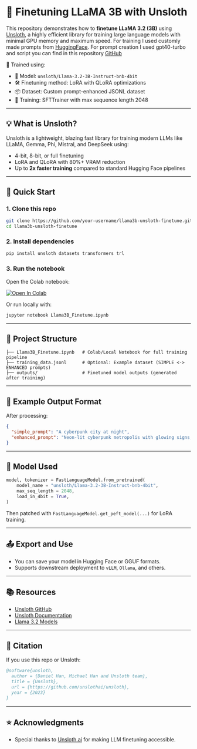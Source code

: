 # 🦥 Finetuning LLaMA 3B with Unsloth

This repository demonstrates how to **finetune LLaMA 3.2 (3B)** using [Unsloth](https://github.com/unslothai/unsloth), a highly efficient library for training large language models with minimal GPU memory and maximum speed. For training I used customly made prompts from [HuggingFace](https://huggingface.co/datasets/gaodrew/midjourney-prompts-highquality/viewer/default/train?row=1&views%5B%5D=train). For prompt creation I used gpt40-turbo and script you can find in this repository [GitHub](https://github.com/sukibk/llama3b-finetuning-mjprompts)

🚀 Trained using:
- 🧠 Model: `unsloth/Llama-3.2-3B-Instruct-bnb-4bit`
- 🛠️ Finetuning method: LoRA with QLoRA optimizations
- 📦 Dataset: Custom prompt-enhanced JSONL dataset
- 🧪 Training: SFTTrainer with max sequence length 2048

---

## 💡 What is Unsloth?

Unsloth is a lightweight, blazing fast library for training modern LLMs like LLaMA, Gemma, Phi, Mistral, and DeepSeek using:
- 4-bit, 8-bit, or full finetuning
- LoRA and QLoRA with 80%+ VRAM reduction
- Up to **2x faster training** compared to standard Hugging Face pipelines

---

## 🔧 Quick Start

### 1. Clone this repo
```bash
git clone https://github.com/your-username/llama3b-unsloth-finetune.git
cd llama3b-unsloth-finetune
```

### 2. Install dependencies
```bash
pip install unsloth datasets transformers trl
```

### 3. Run the notebook

Open the Colab notebook:

[![Open In Colab](https://colab.research.google.com/assets/colab-badge.svg)](https://colab.research.google.com/github/your-username/llama3b-unsloth-finetune/blob/main/Llama3B_Finetune.ipynb)

Or run locally with:
```bash
jupyter notebook Llama3B_Finetune.ipynb
```

---

## 📁 Project Structure

```
├── Llama3B_Finetune.ipynb   # Colab/Local Notebook for full training pipeline
├── training_data.jsonl      # Optional: Example dataset (SIMPLE <-> ENHANCED prompts)
├── outputs/                 # Finetuned model outputs (generated after training)
```

---

## 🧪 Example Output Format

After processing:
```json
{
  "simple_prompt": "A cyberpunk city at night",
  "enhanced_prompt": "Neon-lit cyberpunk metropolis with glowing signs, bustling streets, and heavy rain reflecting light, shot with a Leica Q2"
}
```

---

## 🧠 Model Used

```python
model, tokenizer = FastLanguageModel.from_pretrained(
    model_name = "unsloth/Llama-3.2-3B-Instruct-bnb-4bit",
    max_seq_length = 2048,
    load_in_4bit = True,
)
```

Then patched with `FastLanguageModel.get_peft_model(...)` for LoRA training.

---

## 📤 Export and Use

- You can save your model in Hugging Face or GGUF formats.
- Supports downstream deployment to `vLLM`, `Ollama`, and others.

---

## 📚 Resources

- [Unsloth GitHub](https://github.com/unslothai/unsloth)
- [Unsloth Documentation](https://docs.unsloth.ai)
- [Llama 3.2 Models](https://huggingface.co/unsloth)

---

## 🧾 Citation

If you use this repo or Unsloth:

```bibtex
@software{unsloth,
  author = {Daniel Han, Michael Han and Unsloth team},
  title = {Unsloth},
  url = {https://github.com/unslothai/unsloth},
  year = {2023}
}
```

---

## ⭐ Acknowledgments

- Special thanks to [Unsloth.ai](https://unsloth.ai) for making LLM finetuning accessible.
```
